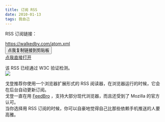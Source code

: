 ```yaml
---
title: 订阅 RSS
date: 2010-01-13
tags: 我自己
---
```


RSS 订阅链接：  

<span id="RSSlink">https://walkedby.com/atom.xml</span><br>
<button id="copyRSSlink">点我复制链接到剪贴板</button><br>
<a id="RSSlinka" href="/atom.xml">点我直接打开</a>
<script>
    (function () {
        var ak = document.getElementById("RSSlinka")
        var span = document.getElementById("RSSlink")
        var link = ak.href
        span.innerText = ak.href
        var but = document.getElementById("copyRSSlink")
        var lastTimeout = -1
        but.onclick = function () {
            if (lastTimeout != -1) {
                clearTimeout(lastTimeout)
            }
            navigator.clipboard.writeText(link)
            but.innerText = "复制成功"
            lastTimeout = setTimeout(function () {
                but.innerText = "点我复制链接到剪贴板"
                lastTimeout = -1
            }, 1000)
        }
    })();
</script>

该 RSS 已经通过 W3C 验证检测。  
[![](https://validator.w3.org/feed/images/valid-atom.png)](https://validator.w3.org/feed/check.cgi?url=https%3A%2F%2Fwalkedby.com%2Fatom.xml)   

戈登推荐你使用一个浏览器扩展形式的 RSS 阅读器，在浏览器运行的时候，它会在后台自动更新订阅。   
戈登一直在用 [FeedBro](https://nodetics.com/feedbro/) ，支持大部分现代浏览器，而且还受到了 Mozilla 的官方认可。    
当你选择用 RSS 订阅的时候，你可以自豪地觉得自己比那些依赖手机推送的人要高雅。   
